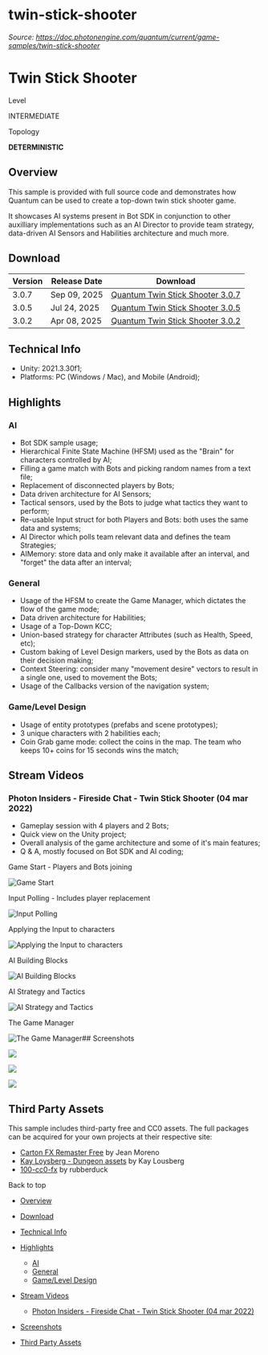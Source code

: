 # twin-stick-shooter

_Source: https://doc.photonengine.com/quantum/current/game-samples/twin-stick-shooter_

# Twin Stick Shooter

Level

INTERMEDIATE

Topology

**DETERMINISTIC**

## Overview

This sample is provided with full source code and demonstrates how Quantum can be used to create a top-down twin stick shooter game.

It showcases AI systems present in Bot SDK in conjunction to other auxilliary implementations such as an AI Director to provide team strategy, data-driven AI Sensors and Habilities architecture and much more.

## Download

| Version | Release Date | Download |
| --- | --- | --- |
| 3.0.7 | Sep 09, 2025 | [Quantum Twin Stick Shooter 3.0.7](https://downloads.photonengine.com/download/quantum/quantum-twinstickshooter-3.0.7.zip?pre=sp) |
| 3.0.5 | Jul 24, 2025 | [Quantum Twin Stick Shooter 3.0.5](https://downloads.photonengine.com/download/quantum/quantum-twinstickshooter-3.0.5.zip?pre=sp) |
| 3.0.2 | Apr 08, 2025 | [Quantum Twin Stick Shooter 3.0.2](https://downloads.photonengine.com/download/quantum/quantum-twinstickshooter-3.0.2.zip?pre=sp) |

## Technical Info

- Unity: 2021.3.30f1;
- Platforms: PC (Windows / Mac), and Mobile (Android);

## Highlights

### AI

- Bot SDK sample usage;
- Hierarchical Finite State Machine (HFSM) used as the "Brain" for characters controlled by AI;
- Filling a game match with Bots and picking random names from a text file;
- Replacement of disconnected players by Bots;
- Data driven architecture for AI Sensors;
- Tactical sensors, used by the Bots to judge what tactics they want to perform;
- Re-usable Input struct for both Players and Bots: both uses the same data and systems;
- AI Director which polls team relevant data and defines the team Strategies;
- AIMemory: store data and only make it available after an interval, and "forget" the data after an interval;

### General

- Usage of the HFSM to create the Game Manager, which dictates the flow of the game mode;
- Data driven architecture for Habilities;
- Usage of a Top-Down KCC;
- Union-based strategy for character Attributes (such as Health, Speed, etc);
- Custom baking of Level Design markers, used by the Bots as data on their decision making;
- Context Steering: consider many "movement desire" vectors to result in a single one, used to movement the Bots;
- Usage of the Callbacks version of the navigation system;

### Game/Level Design

- Usage of entity prototypes (prefabs and scene prototypes);
- 3 unique characters with 2 habilities each;
- Coin Grab game mode: collect the coins in the map. The team who keeps 10+ coins for 15 seconds wins the match;

## Stream Videos

### Photon Insiders - Fireside Chat - Twin Stick Shooter (04 mar 2022)

- Gameplay session with 4 players and 2 Bots;
- Quick view on the Unity project;
- Overall analysis of the game architecture and some of it's main features;
- Q & A, mostly focused on Bot SDK and AI coding;

Game Start - Players and Bots joining

![Game Start](/docs/img/quantum/v2/game-samples/twin-stick-shooter/Game-Start-Player-and-Bot-joining.jpg)

Input Polling - Includes player replacement

![Input Polling](/docs/img/quantum/v2/game-samples/twin-stick-shooter/Polling-Input.jpg)

Applying the Input to characters

![Applying the Input to characters](/docs/img/quantum/v2/game-samples/twin-stick-shooter/Applying-the-Input.jpg)

AI Building Blocks

![AI Building Blocks](/docs/img/quantum/v2/game-samples/twin-stick-shooter/The-AI-building-blocks.jpg)

AI Strategy and Tactics

![AI Strategy and Tactics](/docs/img/quantum/v2/game-samples/twin-stick-shooter/Strategy-and-Tactics.jpg)

The Game Manager

![The Game Manager](/docs/img/quantum/v2/game-samples/twin-stick-shooter/Game-Management.jpg)## Screenshots

![](/docs/img/quantum/v2/game-samples/twin-stick-shooter/gameplay.png)

![](/docs/img/quantum/v2/game-samples/twin-stick-shooter/gameplay.gif)

![](/docs/img/quantum/v2/game-samples/twin-stick-shooter/hfsm-debug.gif)

## Third Party Assets

This sample includes third-party free and CC0 assets. The full packages can be acquired for your own projects at their respective site:

- [Carton FX Remaster Free](https://assetstore.unity.com/packages/vfx/particles/cartoon-fx-remaster-free-109565) by Jean Moreno
- [Kay Loysberg - Dungeon assets](https://kaylousberg.com/game-assets) by Kay Lousberg
- [100-cc0-fx](https://opengameart.org/content/100-cc0-sfx) by rubberduck

Back to top

- [Overview](#overview)
- [Download](#download)
- [Technical Info](#technical-info)
- [Highlights](#highlights)

  - [AI](#ai)
  - [General](#general)
  - [Game/Level Design](#gamelevel-design)

- [Stream Videos](#stream-videos)

  - [Photon Insiders - Fireside Chat - Twin Stick Shooter (04 mar 2022)](#photon-insiders-fireside-chat-twin-stick-shooter-04-mar-2022)

- [Screenshots](#screenshots)
- [Third Party Assets](#third-party-assets)